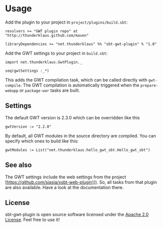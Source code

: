 Usage
====

Add the plugin to your project in `project/plugins/build.sbt`:

    resolvers += "GWT plugin repo" at "http://thunderklaus.github.com/maven"

    libraryDependencies += "net.thunderklaus" %% "sbt-gwt-plugin" % "1.0"

Add the GWT settings to your project in `build.sbt`:

    import net.thunderklaus.GwtPlugin._

    seq(gwtSettings :_*)

This adds the GWT compilation task, which can be called directly with `gwt-compile`. The GWT compilation is automatically triggered when the `prepare-webapp` or `package-war` tasks are built.

Settings
---

The default GWT version is 2.3.0 which can be overridden like this

```
gwtVersion := "2.2.0"
```

By default, all GWT modules in the source directory are compiled. You can specify which ones to build like this:

```
gwtModules := List("net.thunderklaus.hello_gwt_sbt.Hello_gwt_sbt")
```

See also
---

The GWT settings include the web settings from the project [https://github.com/siasia/xsbt-web-plugin](). So, all tasks from that plugin are also available. Have a look at the documentation there.

License
---

sbt-gwt-plugin is open source software licensed under the [Apache 2.0 License](http://www.apache.org/licenses/LICENSE-2.0.html). Feel free to use it!